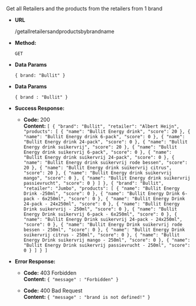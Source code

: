 Get all Retailers and the products from the retailers from 1 brand
  
* **URL**

  /getallretailersandproductsbybrandname

* **Method:**
 
  `GET`

* **Data Params**

  `{ brand: "Bullit" }`

* **Data Params**

  `{ brand : "Bullit" }`

* **Success Response:**

  * **Code:** 200 <br />
    **Content:** `
    [
  {
    "brand": "Bullit",
    "retailer": "Albert Heijn",
    "products": [
      {
        "name": "Bullit Energy drink",
        "score": 20
      },
      {
        "name": "Bullit Energy drink 6-pack",
        "score": 0
      },
      {
        "name": "Bullit Energy drink 24-pack",
        "score": 0
      },
      {
        "name": "Bullit Energy drink suikervrij",
        "score": 20
      },
      {
        "name": "Bullit Energy drink suikervrij 6-pack",
        "score": 0
      },
      {
        "name": "Bullit Energy drink suikervrij 24-pack",
        "score": 0
      },
      {
        "name": "Bullit Energy drink suikervrij rode bessen",
        "score": 20
      },
      {
        "name": "Bullit Energy drink suikervrij citrus",
        "score": 20
      },
      {
        "name": "Bullit Energy drink suikervrij mango",
        "score": 0
      },
      {
        "name": "Bullit Energy drink suikervrij passievrucht",
        "score": 0
      }
    ]
  },
  {
    "brand": "Bullit",
    "retailer": "Jumbo",
    "products": [
      {
        "name": "Bullit Energy Drink -250ml",
        "score": 0
      },
      {
        "name": "Bullit Energy Drink 6-pack - 6x250ml",
        "score": 0
      },
      {
        "name": "Bullit Energy Drink 24-pack - 24x250ml",
        "score": 0
      },
      {
        "name": "Bullit Energy Drink suikervrij - 250ml",
        "score": 0
      },
      {
        "name": "Bullit Energy Drink suikervrij 6-pack - 6x250ml",
        "score": 0
      },
      {
        "name": "Bullit Energy Drink suikervrij 24-pack - 24x250ml",
        "score": 0
      },
      {
        "name": "Bullit Energy Drink suikervrij rode bessen - 250ml",
        "score": 0
      },
      {
        "name": "Bullit Energy Drink suikervrij citrus - 250ml",
        "score": 0
      },
      {
        "name": "Bullit Energy Drink suikervrij mango - 250ml",
        "score": 0
      },
      {
        "name": "Bullit Energy Drink suikervrij passievrucht - 250ml",
        "score": 0
      }
    ]
  }
]
    `
 
* **Error Response:**

  * **Code:** 403 Forbidden <br />
    **Content:** `{ "message" : "Forbidden" }`
    
  * **Code:** 400 Bad Request <br />
    **Content:** `{ "message" : "brand is not defined!" }`
    
